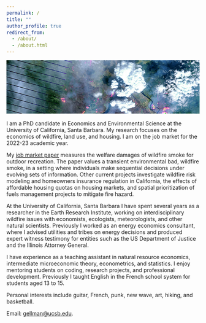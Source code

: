 ```yaml
---
permalink: /
title: ""
author_profile: true
redirect_from: 
  - /about/
  - /about.html
---
```


![](images/ft_mcmurray_wiki.png)

I am a PhD candidate in Economics and Environmental Science at the University of California, Santa Barbara. My research focuses on the economics of wildfire, land use, and housing. I am on the job market for the 2022-23 academic year. 

My [job market paper](https://jacobgellman.github.io/files/gellman_wildfire_smoke_jmp.pdf) measures the welfare damages of wildfire smoke for outdoor recreation. The paper values a transient environmental bad, wildfire smoke, in a setting where individuals make sequential decisions under evolving sets of information. Other current projects investigate wildfire risk modeling and homeowners insurance regulation in California, the effects of affordable housing quotas on housing markets, and spatial prioritization of fuels management projects to mitigate fire hazard. 

At the University of California, Santa Barbara I have spent several years as a researcher in the Earth Research Institute, working on interdisciplinary wildfire issues with economists, ecologists, meteorologists, and other natural scientists. Previously I worked as an energy economics consultant, where I advised utilities and tribes on energy decisions and produced expert witness testimony for entities such as the US Department of Justice and the Illinois Attorney General.

I have experience as a teaching assistant in natural resource economics, intermediate microeconomic theory, econometrics, and statistics. I enjoy mentoring students on coding, research projects, and professional development. Previously I taught English in the French school system for students aged 13 to 15.

Personal interests include guitar, French, punk, new wave, art, hiking, and basketball.

Email: gellman@ucsb.edu.